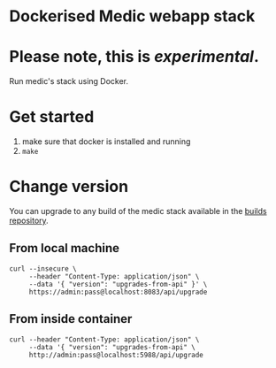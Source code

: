 Dockerised Medic webapp stack
=============================

# Please note, this is **_experimental_**.

Run medic's stack using Docker.

# Get started

1. make sure that docker is installed and running
2. `make`

# Change version

You can upgrade to any build of the medic stack available in the [builds repository](https://staging.dev.medicmobile.org/_couch/_utils/database.html?builds).

## From local machine

	curl --insecure \
	     --header "Content-Type: application/json" \
	     --data '{ "version": "upgrades-from-api" }' \
	     https://admin:pass@localhost:8083/api/upgrade

## From inside container

	curl --header "Content-Type: application/json" \
	     --data '{ "version": "upgrades-from-api" \
	     http://admin:pass@localhost:5988/api/upgrade 

